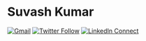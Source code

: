 # Suvash Kumar

[![Gmail](https://img.shields.io/badge/%20-Send%20Email-black?color=14171A&labelColor=ef5350&logo=gmail&logoColor=ffffff)](mailto:suvashkumar.naogaon@gmail.com)
[![Twitter Follow](https://img.shields.io/badge/dynamic/json.svg?color=14171A&labelColor=37474f&logo=twitter&logoColor=4fc3f7&label=&query=%24[0].followers_count&url=https%3A%2F%2Fcdn.syndication.twimg.com%2Fwidgets%2Ffollowbutton%2Finfo.json%3Fscreen_names%3DSuvashK13937007&suffix=%20Followers)](https://twitter.com/SuvashK13937007)
[![LinkedIn Connect](https://img.shields.io/badge/%20-Connect-black?color=14171A&labelColor=212121&logo=linkedin&logoColor=ffffff)](https://www.linkedin.com/in/Suvash/)

